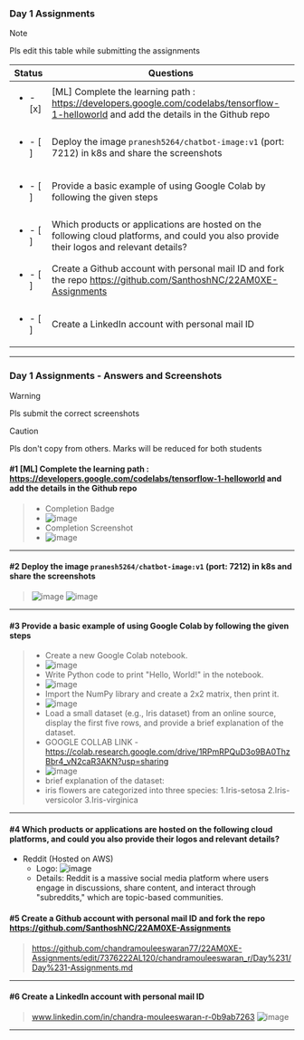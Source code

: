 ### Day 1 Assignments

> [!NOTE]
> Pls edit this table while submitting the assignments

| Status         | Questions     | 
|----------------|---------------|
| <ul><li>- [x] </li></ul> | [ML] Complete the learning path : https://developers.google.com/codelabs/tensorflow-1-helloworld and add the details in the Github repo |
| <ul><li>- [ ] </li></ul> | Deploy the image `pranesh5264/chatbot-image:v1` (port: 7212) in k8s and share the screenshots |
| <ul><li>- [ ] </li></ul> | Provide a basic example of using Google Colab by following the given steps  |
| <ul><li>- [ ] </li></ul> | Which products or applications are hosted on the following cloud platforms, and could you also provide their logos and relevant details?  |
| <ul><li>- [ ] </li></ul> | Create a Github account with personal mail ID and fork the repo https://github.com/SanthoshNC/22AM0XE-Assignments  |
| <ul><li>- [ ] </li></ul> | Create a LinkedIn account with personal mail ID  |


***

### Day 1 Assignments - Answers and Screenshots

> [!WARNING]
> Pls submit the correct screenshots

> [!CAUTION]
> Pls don't copy from others. Marks will be reduced for both students

#### #1 [ML] Complete the learning path : https://developers.google.com/codelabs/tensorflow-1-helloworld and add the details in the Github repo
> - Completion Badge
> - ![image](https://github.com/user-attachments/assets/3733fc52-577f-4fa7-b508-9fda76bcef44)
> - Completion Screenshot
> - ![image](https://github.com/user-attachments/assets/e30bd4ed-ecd6-4c46-8c89-5c749aa1cae9)


***

#### #2 Deploy the image `pranesh5264/chatbot-image:v1` (port: 7212) in k8s and share the screenshots
>![image](https://github.com/user-attachments/assets/ac962345-cfe6-4373-a78f-9922dee02adf)
>![image](https://github.com/user-attachments/assets/473b0bf1-abd7-48be-b925-1a40b288db02)


***

#### #3 Provide a basic example of using Google Colab by following the given steps
> - Create a new Google Colab notebook.
> - ![image](https://github.com/user-attachments/assets/6133ca31-115a-431a-89bd-402fbfec4d57)
> - Write Python code to print "Hello, World!" in the notebook.
> - ![image](https://github.com/user-attachments/assets/a393192b-c63c-4df4-aa35-a20311f32513)
> - Import the NumPy library and create a 2x2 matrix, then print it.
> - ![image](https://github.com/user-attachments/assets/787f6d97-6d50-4928-ab5a-b92686c0888e)
> - Load a small dataset (e.g., Iris dataset) from an online source, display the first five rows, and provide a brief explanation of the dataset.
> - GOOGLE COLLAB LINK -https://colab.research.google.com/drive/1RPmRPQuD3o9BA0ThzBbr4_vN2caR3AKN?usp=sharing
> - ![image](https://github.com/user-attachments/assets/21eca74f-4f35-49e3-add6-4cbae1f04bb8)
> - brief explanation of the dataset:
> - iris flowers are categorized into three species:
     1.Iris-setosa
     2.Iris-versicolor
     3.Iris-virginica


***

#### #4 Which products or applications are hosted on the following cloud platforms, and could you also provide their logos and relevant details? 

- Reddit (Hosted on AWS)
  - Logo: ![image](https://github.com/user-attachments/assets/47551a2d-ec45-415c-9860-aa5bf6e5f2e8)
  - Details: Reddit is a massive social media platform where users engage in discussions, share content, and interact through "subreddits," which are topic-based communities.



#### #5 Create a Github account with personal mail ID and fork the repo https://github.com/SanthoshNC/22AM0XE-Assignments
> https://github.com/chandramouleeswaran77/22AM0XE-Assignments/edit/7376222AL120/chandramouleeswaran_r/Day%231/Day%231-Assignments.md

***

#### #6 Create a LinkedIn account with personal mail ID
>  www.linkedin.com/in/chandra-mouleeswaran-r-0b9ab7263
> ![image](https://github.com/user-attachments/assets/151786a7-aa17-4b31-8e6f-e42e63527714)


***
